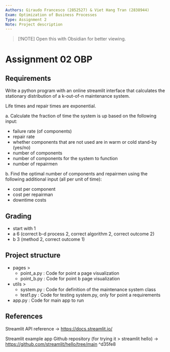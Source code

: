 ```yaml
---
Authors: Giraudo Francesco (2852527) & Viet Hang Tran (2838944)
Exam: Optimization of Business Processes
Type: Assignment 2
Note: Project description
---
```


> [!NOTE] Open this with Obsidian for better viewing.
> 

# Assignment 02 OBP

## Requirements

Write a python program with an online streamlit interface that calculates the stationary distribution of a k-out-of-n maintenance system.

Life times and repair times are exponential.

a. Calculate the fraction of time the system is up based on the following input:

- failure rate (of components)
- repair rate
- whether components that are not used are in warm or cold stand-by (yes/no)
- number of components
- number of components for the system to function
- number of repairmen

b. Find the optimal number of components and repairmen using the following additional input (all per unit of time): 

- cost per component
- cost per repairman
- downtime costs

## Grading

- start with 1
- a 6 (correct b-d process 2, correct algorithm 2, correct outcome 2)  
- b 3 (method 2, correct outcome 1)

## Project structure

- pages >
  - point_a.py : Code for point a page visualization
  - point_b.py : Code for point b page visualization
- utils >
  - system.py : Code for definition of the maintenance system class
  - test1.py : Code for testing system.py,  only for point a requirements
- app.py :  Code for main app to run

## References

Streamlit API reference -> <https://docs.streamlit.io/>

Streamlit example app Github repository (for trying it > streamlit hello) -> <https://github.com/streamlit/hello/tree/main> ^d35fe8